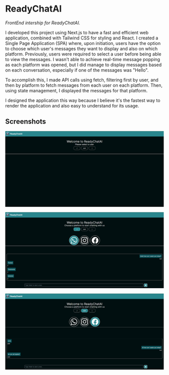 # ReadyChatAI

*FrontEnd intership for ReadyChatAI.*

I developed this project using Next.js to have a fast and efficient web application, combined with Tailwind CSS for styling and React. I created a Single Page Application (SPA) where, upon initiation, users have the option to choose which user's messages they want to display and also on which platform. Previously, users were required to select a user before being able to view the messages. I wasn't able to achieve real-time message popping as each platform was opened, but I did manage to display messages based on each conversation, especially if one of the messages was "Hello".

To accomplish this, I made API calls using fetch, filtering first by user, and then by platform to fetch messages from each user on each platform. Then, using state management, I displayed the messages for that platform.

I designed the application this way because I believe it's the fastest way to render the application and also easy to understand for its usage.





## Screenshots

![App Screenshot](home1.png)

![App Screenshot](home2.png)

![App Screenshot](home3.png)
